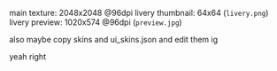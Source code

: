 main texture: 2048x2048 @96dpi
livery thumbnail: 64x64 (`livery.png`)
livery preview: 1020x574 @96dpi (`preview.jpg`)

also maybe copy skins and ui_skins.json and edit them ig

yeah right